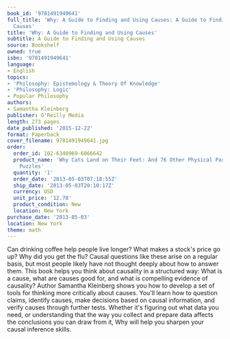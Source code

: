 ```yaml
---
book_id: '9781491949641'
full_title: 'Why: A Guide to Finding and Using Causes: A Guide to Finding and Using
  Causes'
title: 'Why: A Guide to Finding and Using Causes'
subtitle: A Guide to Finding and Using Causes
source: Bookshelf
owned: true
isbn: '9781491949641'
language:
- English
topics:
- 'Philosophy: Epistemology & Theory Of Knowledge'
- 'Philosophy: Logic'
- Popular Philosophy
authors:
- Samantha Kleinberg
publisher: O'Reilly Media
length: 273 pages
date_published: '2015-12-22'
format: Paperback
cover_filename: 9781491949641.jpg
order:
  order_id: 102-6340969-6066642
  product_name: 'Why Cats Land on Their Feet: And 76 Other Physical Paradoxes and
    Puzzles'
  quantity: '1'
  order_date: '2013-05-03T07:18:55Z'
  ship_date: '2013-05-03T20:10:17Z'
  currency: USD
  unit_price: '12.78'
  product_condition: New
  location: New York
purchase_date: '2013-05-03'
location: New York
theme: math
---
```

Can drinking coffee help people live longer? What makes a stock's price go up? Why did you get the flu? Causal questions like these arise on a regular basis, but most people likely have not thought deeply about how to answer them.
This book helps you think about causality in a structured way: What is a cause, what are causes good for, and what is compelling evidence of causality? Author Samantha Kleinberg shows you how to develop a set of tools for thinking more critically about causes. You'll learn how to question claims, identify causes, make decisions based on causal information, and verify causes through further tests.
Whether it's figuring out what data you need, or understanding that the way you collect and prepare data affects the conclusions you can draw from it, Why will help you sharpen your causal inference skills.
